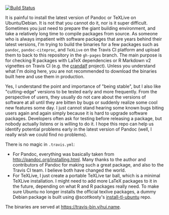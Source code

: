 [![Build Status](https://travis-ci.org/yihui/travis-bin.svg)](https://travis-ci.org/yihui/travis-bin)

It is painful to install the latest version of Pandoc or TeXLive on
Ubuntu/Debian. It is not that you cannot do it, nor is it super difficult.
Sometimes you just need to prepare the giant building environment, and take a
relatively long time to compile packages from source. As someone who is always
impatient with software packages that are years behind their latest versions,
I'm trying to build the binaries for a few packages such as `pandoc`,
`pandoc-citeproc`, and `TeXLive` on the Travis CI platform and upload them to
back to this repository in the `gh-pages` branch. The main purpose is
for checking R packages with LaTeX dependencies or R Markdown v2 vignettes on
Travis CI (e.g. the [crandalf](https://github.com/yihui/crandalf) project).
Unless you understand what I'm doing here, you are not recommended to download
the binaries built here and use them in production.

Yes, I understand the point and importance of "being stable", but I also like
"cutting-edge" versions to be tested early and more frequently. From the
perspective of users, they usually do not care about the versions of software at
all until they are bitten by bugs or suddenly realize some cool new features
some day. I just cannot stand hearing some known bugs biting users again and
again simply because it is hard to upgrade software packages. Developers often
ask for testing before releasing a package, but nobody actually listens or is
willing to do it. I hope this repo can help us identify potential problems early
in the latest version of Pandoc (well, I really wish we could find no problems).

There is no magic in `.travis.yml`:

- For Pandoc, everything was basically taken from
  <http://pandoc.org/installing.html>. Many thanks to the author
  and contributors of Pandoc for making such a great package, and also to the
  Travis CI team. I believe both have changed the world.
- For TeXLive, I just create a portable TeXLive tar ball, which is a minimal
  TeXLive installation. I might need to add more LaTeX packages to it in the
  future, depending on what R and R packages really need. To make sure Ubuntu no
  longer installs the official texlive packages, a dummy Debian package is built
  using @scottkosty's
  [install-tl-ubuntu](https://github.com/scottkosty/install-tl-ubuntu) repo.

The binaries are served at <https://travis-bin.yihui.name>.
